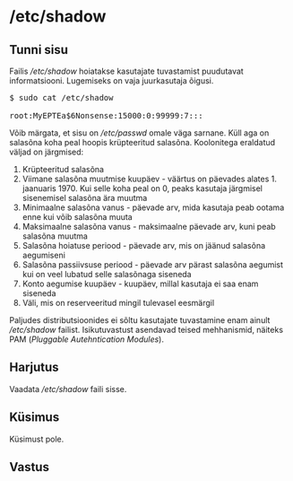# /etc/shadow

## Tunni sisu

Failis */etc/shadow* hoiatakse kasutajate tuvastamist puudutavat informatsiooni. Lugemiseks on vaja juurkasutaja õigusi.

<pre>$ sudo cat /etc/shadow

root:MyEPTEa$6Nonsense:15000:0:99999:7:::
</pre>

Võib märgata, et sisu on */etc/passwd* omale väga sarnane. Küll aga on salasõna koha peal hoopis krüpteeritud salasõna. Koolonitega eraldatud väljad on järgmised:

<ol>
<li>Krüpteeritud salasõna</li>
<li>Viimane salasõna muutmise kuupäev - väärtus on päevades alates 1. jaanuaris 1970. Kui selle koha peal on 0, peaks kasutaja järgmisel sisenemisel salasõna ära muutma</li>
<li>Minimaalne salasõna vanus - päevade arv, mida kasutaja peab ootama enne kui võib salasõna muuta</li>
<li>Maksimaalne salasõna vanus - maksimaalne päevade arv, kuni peab salasõna muutma</li>
<li>Salasõna hoiatuse periood - päevade arv, mis on jäänud salasõna aegumiseni</li>
<li>Salasõna passiivsuse periood - päevade arv pärast salasõna aegumist kui on veel lubatud selle salasõnaga siseneda</li>
<li>Konto aegumise kuupäev - kuupäev, millal kasutaja ei saa enam siseneda</li>
<li>Väli, mis on reserveeritud mingil tulevasel eesmärgil</li>
</ol>

Paljudes distributsioonides ei sõltu kasutajate tuvastamine enam ainult */etc/shadow* failist. Isikutuvastust asendavad teised mehhanismid, näiteks PAM (*Pluggable Autehntication Modules*).

## Harjutus

Vaadata */etc/shadow* faili sisse.

## Küsimus

Küsimust pole.

## Vastus


